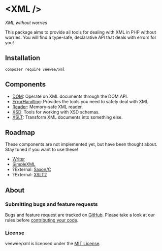 # &lt;XML /&gt;

*XML without worries*

This package aims to provide all tools for dealing with XML in PHP without worries.
You will find a type-safe, declarative API that deals with errors for you!


## Installation

```
composer require veewee/xml
```

## Components

* [DOM](docs/dom.md): Operate on XML documents through the DOM API.
* [ErrorHandling](docs/error-handling.md): Provides the tools you need to safely deal with XML.
* [Reader](docs/reader.md): Memory-safe XML reader.
* [XSD](docs/xsd.md): Tools for working with XSD schemas.
* [XSLT](docs/xslt.md): Transform XML documents into something else.

## Roadmap

These components are not implemented yet, but have been thought about.
Stay tuned if you want to use these!

* [Writer](https://www.php.net/manual/en/book.xmlwriter.php)
* [SimpleXML](https://www.php.net/manual/en/book.simplexml.php)
* ?External: [Saxon/C](https://www.saxonica.com/saxon-c/php_api.xml)
* ?External: [XSLT2](https://github.com/genkgo/xsl)

## About

### Submitting bugs and feature requests

Bugs and feature request are tracked on [GitHub](https://github.com/veewee/xml/issues).
Please take a look at our rules before [contributing your code](CONTRIBUTING.md).

### License

veewee/xml is licensed under the [MIT License](LICENSE).
